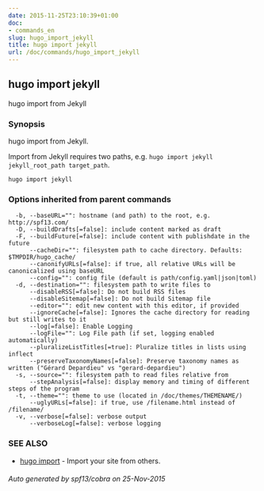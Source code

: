 ```yaml
---
date: 2015-11-25T23:10:39+01:00
doc:
- commands_en
slug: hugo_import_jekyll
title: hugo import jekyll
url: /doc/commands/hugo_import_jekyll
---
```


## hugo import jekyll

hugo import from Jekyll

### Synopsis


hugo import from Jekyll.

Import from Jekyll requires two paths, e.g. `hugo import jekyll jekyll_root_path target_path`.

```
hugo import jekyll
```

### Options inherited from parent commands

```
  -b, --baseURL="": hostname (and path) to the root, e.g. http://spf13.com/
  -D, --buildDrafts[=false]: include content marked as draft
  -F, --buildFuture[=false]: include content with publishdate in the future
      --cacheDir="": filesystem path to cache directory. Defaults: $TMPDIR/hugo_cache/
      --canonifyURLs[=false]: if true, all relative URLs will be canonicalized using baseURL
      --config="": config file (default is path/config.yaml|json|toml)
  -d, --destination="": filesystem path to write files to
      --disableRSS[=false]: Do not build RSS files
      --disableSitemap[=false]: Do not build Sitemap file
      --editor="": edit new content with this editor, if provided
      --ignoreCache[=false]: Ignores the cache directory for reading but still writes to it
      --log[=false]: Enable Logging
      --logFile="": Log File path (if set, logging enabled automatically)
      --pluralizeListTitles[=true]: Pluralize titles in lists using inflect
      --preserveTaxonomyNames[=false]: Preserve taxonomy names as written ("Gérard Depardieu" vs "gerard-depardieu")
  -s, --source="": filesystem path to read files relative from
      --stepAnalysis[=false]: display memory and timing of different steps of the program
  -t, --theme="": theme to use (located in /doc/themes/THEMENAME/)
      --uglyURLs[=false]: if true, use /filename.html instead of /filename/
  -v, --verbose[=false]: verbose output
      --verboseLog[=false]: verbose logging
```

### SEE ALSO
* [hugo import](/doc/commands/hugo_import/)	 - Import your site from others.

###### Auto generated by spf13/cobra on 25-Nov-2015
